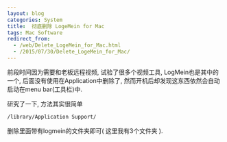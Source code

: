 ```yaml
---
layout: blog
categories: System
title:  彻底删除 LogeMein for Mac
tags: Mac Software
redirect_from:
  - /web/Delete_LogeMein_for_Mac.html
  - /2015/07/30/Delete_LogeMein_for_Mac/
---
```


前段时间因为需要和老板远程视频, 试验了很多个视频工具, LogMein也是其中的一个, 后面没有使用在Application中删除了, 然而开机后却发现这东西依然会自动启动在menu bar(工具栏)中.

研究了一下, 方法其实很简单

```bash
/library/Application Support/
```

删除里面带有logmein的文件夹即可( 这里我有3个文件夹 ).
